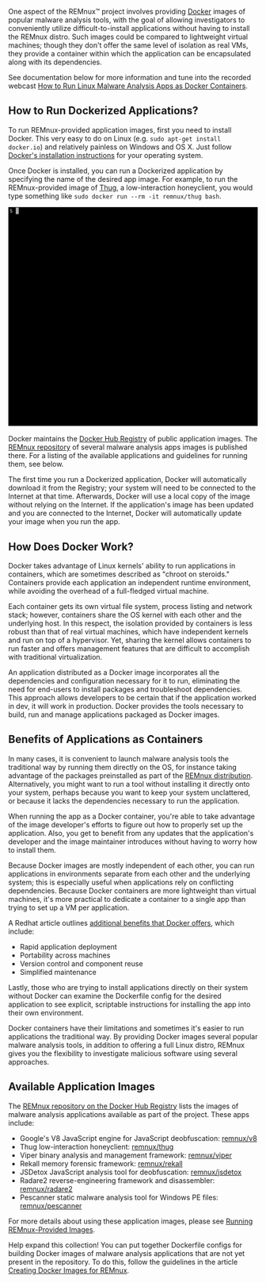 One aspect of the REMnux&trade; project involves providing [Docker](https://www.docker.com/) images of popular malware analysis tools, with the goal of allowing investigators to conveniently utilize difficult-to-install applications without having to install the REMnux distro. Such images could be compared to lightweight virtual machines; though they don't offer the same level of isolation as real VMs, they provide a container within which the application can be encapsulated along with its dependencies.

See documentation below for more information and tune into the recorded webcast [How to Run Linux Malware Analysis Apps as Docker Containers](https://www.sans.org/webcasts/run-linux-malware-analysis-apps-docker-containers-99302).

## How to Run Dockerized Applications?

To run REMnux-provided  application images, first you need to install Docker. This very easy to do on Linux (e.g. `sudo apt-get install docker.io`) and relatively painless on Windows and OS X. Just follow [Docker's installation instructions](https://docs.docker.com/installation/#installation) for your operating system.

Once Docker is installed, you can run a Dockerized application by specifying the name of the desired app image. For example, to run the REMnux-provided image of [Thug](https://github.com/buffer/thug), a low-interaction honeyclient, you would type something like `sudo docker run --rm -it remnux/thug bash`.

![Running Thug in Docker](containers/remnux-docker-thug-full.gif)

Docker maintains the [Docker Hub Registry](https://hub.docker.com/) of public application images. The [REMnux repository](https://registry.hub.docker.com/repos/remnux/) of several malware analysis apps images is published there. For a listing of the available applications and guidelines for running them, see below.

The first time you run a Dockerized application, Docker will automatically download it from the Registry; your system will need to be connected to the Internet at that time. Afterwards, Docker will use a local copy of the image without relying on the Internet. If the application's image has been updated and you are connected to the Internet, Docker will automatically update your image when you run the app.

## How Does Docker Work?

Docker takes advantage of Linux kernels' ability to run applications in containers, which are sometimes described as "chroot on steroids." Containers provide each application an independent runtime environment, while avoiding the overhead of a full-fledged virtual machine.

Each container gets its own virtual file system, process listing and network stack; however, containers share the OS kernel with each other and the underlying host. In this respect, the isolation provided by containers is less robust than that of real virtual machines, which have independent kernels and run on top of a hypervisor. Yet, sharing the kernel allows containers to run faster and offers management features that are difficult to accomplish with traditional virtualization.

An application distributed as a Docker image incorporates all the dependencies and configuration necessary for it to run, eliminating the need for end-users to install packages and troubleshoot dependencies. This approach allows developers to be certain that if the application worked in dev, it will work in production. Docker provides the tools necessary to build, run and manage applications packaged as Docker images.

## Benefits of Applications as Containers

In many cases, it is convenient to launch malware analysis tools the traditional way by running them directly on the OS, for instance taking advantage of the packages preinstalled as part of the [REMnux distribution](https://remnux.org/#distro). Alternatively, you might want to run a tool without installing it directly onto your system, perhaps because you want to keep your system unclattered, or because it lacks the dependencies necessary to run the application.

When running the app as a Docker container, you're able to take advantage of the image developer's efforts to figure out how to properly set up the application. Also, you get to benefit from any updates that the application's developer and the image maintainer introduces without having to worry how to install them.

Because Docker images are mostly independent of each other, you can run applications in environments separate from each other and the underlying system; this is especially useful when applications rely on conflicting dependencies. Because Docker containers are more lightweight than virtual machines, it's more practical to dedicate a container to a single app than trying to set up a VM per application.

A Redhat article outlines [additional benefits that Docker offers](https://access.redhat.com/documentation/en-US/Red_Hat_Enterprise_Linux/7/html/7.0_Release_Notes/sect-Red_Hat_Enterprise_Linux-7.0_Release_Notes-Linux_Containers_with_Docker_Format-Advantages_of_Using_Docker.html), which include:

- Rapid application deployment
- Portability across machines
- Version control and component reuse
- Simplified maintenance

Lastly, those who are trying to install applications directly on their system without Docker can examine the Dockerfile config for the desired application to see explicit, scriptable instructions for installing the app into their own environment.

Docker containers have their limitations and sometimes it's easier to run applications the traditional way. By providing Docker images several popular malware analysis tools, in addition to offering a full Linux distro, REMnux gives you the flexibility to investigate malicious software using several approaches.

## Available Application Images

The [REMnux repository on the Docker Hub Registry](https://registry.hub.docker.com/repos/remnux/) lists the images of malware analysis applications available as part of the project. These apps include:

- Google's V8 JavaScript engine for JavaScript deobfuscation: [remnux/v8](https://registry.hub.docker.com/u/remnux/v8/)
- Thug low-interaction honeyclient: [remnux/thug](https://registry.hub.docker.com/u/remnux/thug/)
- Viper binary analysis and management framework:  [remnux/viper](https://registry.hub.docker.com/u/remnux/viper/)
- Rekall memory forensic framework:  [remnux/rekall](https://registry.hub.docker.com/u/remnux/rekall/)
- JSDetox JavaScript analysis tool for deobfuscation:  [remnux/jsdetox](https://registry.hub.docker.com/u/remnux/jsdetox/)
- Radare2 reverse-engineering framework and disassembler: [remnux/radare2](https://registry.hub.docker.com/u/remnux/radare2/)
- Pescanner static malware analysis tool for Windows PE files: [remnux/pescanner](https://registry.hub.docker.com/u/remnux/pescanner/)

For more details about using these application images, please see [Running REMnux-Provided Images](run-apps.md).

Help expand this collection! You can put together Dockerfile configs for building Docker images of malware analysis applications that are not yet present in the repository. To do this, follow the guidelines in the article [Creating Docker Images for REMnux](create-docker-images.md).
